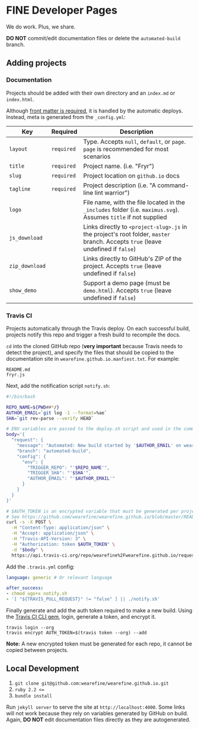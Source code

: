 # FINE Developer Pages

We do work. Plus, we share.

**DO NOT** commit/edit documentation files or delete the `automated-build` branch.

## Adding projects

### Documentation

Projects should be added with their own directory and an `index.md` or `index.html`.

Although [front matter is required](https://help.github.com/articles/configuring-jekyll/#front-matter-is-required), it is handled by the automatic deploys. Instead, meta is generated from the `_config.yml`:

| Key | Required | Description |
|---|---|---|
| `layout` | `required` | Type. Accepts `null`, `default`, or `page`. `page` is recommended for most scenarios |
| `title` | `required` | Project name. (i.e. "Fryr") |
| `slug` | `required` | Project location on `github.io` docs |
| `tagline` | `required` | Project description (i.e. "A command-line lint warrior") |
| `logo` | | File name, with the file located in the `_includes` folder (i.e. `maximus.svg`). Assumes `title` if not supplied |
| `js_download` | | Links directly to `<project-slug>.js` in the project's root folder, `master` branch. Accepts `true` (leave undefined if `false`) |
| `zip_download` | | Links directly to GitHub's ZIP of the project. Accepts `true` (leave undefined if `false`) |
| `show_demo` | | Support a demo page (must be `demo.html`). Accepts `true` (leave undefined if `false`) |

### Travis CI

Projects automatically  through the Travis deploy. On each successful build, projects notify this repo and trigger a fresh build to recompile the docs. 

`cd` into the cloned GitHub repo (**very important** because Travis needs to detect the project), and specify the files that should be copied to the documentation site in `wearefine.github.io.manfiest.txt`. For example: 

```
README.md
fryr.js
```

Next, add the notification script `notify.sh`: 

```bash
#!/bin/bash

REPO_NAME=${PWD##*/}
AUTHOR_EMAIL=`git log -1 --format=%ae`
SHA=`git rev-parse --verify HEAD`

# ENV variables are passed to the deploy.sh script and used in the commit message
body='{
  "request": {
    "message": "Automated: New build started by '$AUTHOR_EMAIL' on wearefine/'$REPO_NAME'@'$SHA'",
    "branch": "automated-build",
    "config": {
      "env": {
        "TRIGGER_REPO": "'$REPO_NAME'",
        "TRIGGER_SHA": "'$SHA'",
        "AUTHOR_EMAIL": "'$AUTHOR_EMAIL'"
      }
    }
  }
}'

# $AUTH_TOKEN is an encrypted variable that must be generated per project
# See https://github.com/wearefine/wearefine.github.io/blob/master/README.md#travis-ci
curl -s -X POST \
  -H "Content-Type: application/json" \
  -H "Accept: application/json" \
  -H "Travis-API-Version: 3" \
  -H "Authorization: token $AUTH_TOKEN" \
  -d "$body" \
  https://api.travis-ci.org/repo/wearefine%2Fwearefine.github.io/requests
```

Add the `.travis.yml` config:

```yml
language: generic # Or relevant language

after_success:
- chmod ugo+x notify.sh
- '[ "${TRAVIS_PULL_REQUEST}" != "false" ] || ./notify.sh'
```

Finally generate and add the auth token required to make a new build. Using the [Travis CI CLI gem](https://github.com/travis-ci/travis.rb), login, generate a token, and encrypt it.

```
travis login --org
travis encrypt AUTH_TOKEN=$(travis token --org) --add
```

**Note:** A new encrypted token must be generated for each repo, it cannot be copied between projects.

## Local Development

1. `git clone git@github.com:wearefine/wearefine.github.io.git`
1. `ruby 2.2 <=`
1. `bundle install`

Run `jekyll server` to serve the site at `http://localhost:4000`. Some links will not work because they rely on variables generated by GitHub on build. Again, **DO NOT** edit documentation files directly as they are autogenerated.
